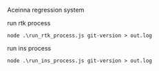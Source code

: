 Aceinna regression system

run rtk process 
```
node .\run_rtk_process.js git-version > out.log
```

run ins process 

```
node .\run_ins_process.js git-version > out.log
```